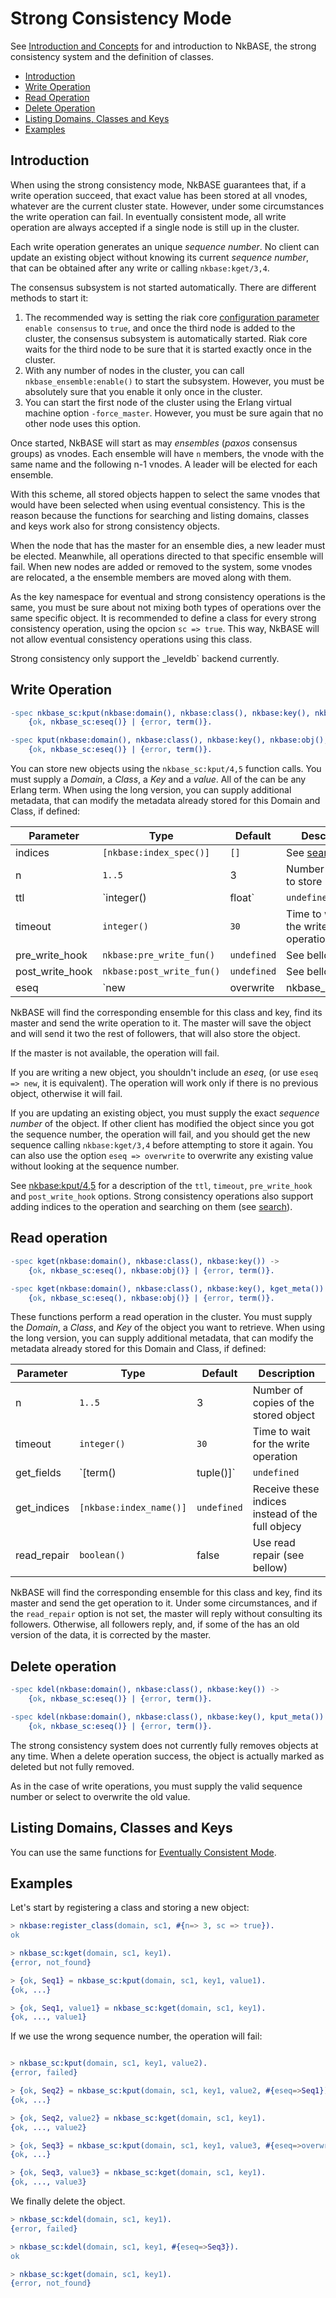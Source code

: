 # Strong Consistency Mode

See [Introduction and Concepts](concepts.md) for and introduction to NkBASE, the strong consistency system and the definition of classes. 

* [Introduction](#introduction)
* [Write Operation](#write-operation)
* [Read Operation](#read-operation)
* [Delete Operation](#delete-operation)
* [Listing Domains, Classes and Keys](#listing-domains-class-and-keys)
* [Examples](#examples)


## Introduction

When using the strong consistency mode, NkBASE guarantees that, if a write operation succeed, that exact value has been stored at all vnodes, whatever are the current cluster state. However, under some circumstances the write operation can fail. In eventually consistent mode, all write operation are always accepted if a single node is still up in the cluster.

Each write operation generates an unique _sequence number_. No client can update an existing object without knowing its current _sequence number_, that can be obtained after any write or calling `nkbase:kget/3,4`.

The consensus subsystem is not started automatically. There are different methods to start it:

1. The recommended way is setting the riak core [configuration parameter](configuration.md) `enable consensus` to `true`, and once the third node is added to the cluster, the consensus subsystem is automatically started. Riak core waits for the third node to be sure that it is started exactly once in the cluster.
1. With any number of nodes in the cluster, you can call `nkbase_ensemble:enable()` to start the subsystem. However, you must be absolutely sure that you enable it only once in the cluster. 
1. You can start the first node of the cluster using the Erlang virtual machine option `-force_master`. However, you must be sure again that no other node uses this option.

Once started, NkBASE will start as may _ensembles_ (_paxos_ consensus groups) as vnodes. Each ensemble will have `n` members, the vnode with the same name and the following n-1 vnodes. A leader will be elected for each ensemble.

With this scheme, all stored objects happen to select the same vnodes that would have been selected when using eventual consistency. This is the reason because the functions for searching and listing domains, classes and keys work also for strong consistency objects.

When the node that has the master for an ensemble dies, a new leader must be elected. Meanwhile, all operations directed to that specific ensemble will fail. When new nodes are added or removed to the system, some vnodes are relocated, a the ensemble members are moved along with them.

As the key namespace for eventual and strong consistency operations is the same, you must be sure about not mixing both types of operations over the same specific object. It is recommended to define a class for every strong consistency operation, using the opcion `sc => true`. This way, NkBASE will not allow eventual consistency operations using this class.

Strong consistency only support the _leveldb` backend currently.


## Write Operation

```erlang
-spec nkbase_sc:kput(nkbase:domain(), nkbase:class(), nkbase:key(), nkbase:obj()) ->
	{ok, nkbase_sc:eseq()} | {error, term()}.

-spec kput(nkbase:domain(), nkbase:class(), nkbase:key(), nkbase:obj(), kput_meta()) ->
	{ok, nkbase_sc:eseq()} | {error, term()}.

```

You can store new objects using the `nkbase_sc:kput/4,5` function calls. You must supply a _Domain_, a _Class_, a _Key_ and a _value_. All of the can be any Erlang term. When using the long version, you can supply additional metadata, that can modify the metadata already stored for this Domain and Class, if defined:

Parameter|Type|Default|Description
---|---|---|---
indices|`[nkbase:index_spec()]`|`[]`|See [search](search.md)
n|`1..5`|3|Number of copies to store
ttl|`integer()|float`|`undefined`|Expiration time (in seconds)
timeout|`integer()`|`30`|Time to wait for the write operation
pre_write_hook|`nkbase:pre_write_fun()`|`undefined`|See bellow
post_write_hook|`nkbase:post_write_fun()`|`undefined`|See bellow
eseq|`new | overwrite | nkbase_sc:eseq()`|`new`|Sequence number to use to update an object

NkBASE will find the corresponding ensemble for this class and key, find its master and send the write operation to it. The master will save the object and will send it two the rest of followers, that will also store the object.

If the master is not available, the operation will fail.

If you are writing a new object, you shouldn't include an _eseq_, (or use `eseq => new`, it is equivalent). The operation will work only if there is no previous object, otherwise it will fail.

If you are updating an existing object, you must supply the exact _sequence number_ of the object. If other client has modified the object since you got the sequence number, the operation will fail, and you should get the new sequence calling `nkbase:kget/3,4` before attempting to store it again. You can also use the option `eseq => overwrite` to overwrite any existing value without looking at the sequence number.

See [nkbase:kput/4,5](eventually_consistent.md#write-operation) for a description of the `ttl`, `timeout`, `pre_write_hook` and `post_write_hook` options. Strong consistency operations also support adding indices to the operation and searching on them (see [search](search.md)).


## Read operation

```erlang
-spec kget(nkbase:domain(), nkbase:class(), nkbase:key()) ->
	{ok, nkbase_sc:eseq(), nkbase:obj()} | {error, term()}.

-spec kget(nkbase:domain(), nkbase:class(), nkbase:key(), kget_meta()) ->
	{ok, nkbase_sc:eseq(), nkbase:obj()} | {error, term()}.
```

These functions perform a read operation in the cluster. You must supply the _Domain_, a _Class_, and _Key_ of the object you want to retrieve. When using the long version, you can supply additional metadata, that can modify the metadata already stored for this Domain and Class, if defined:

Parameter|Type|Default|Description
---|---|---|---
n|`1..5`|3|Number of copies of the stored object
timeout|`integer()`|`30`|Time to wait for the write operation
get_fields|`[term()|tuple()]`|`undefined`|Receive these fields instead of the full object
get_indices|`[nkbase:index_name()]`|`undefined`|Receive these indices instead of the full objecy
read_repair|`boolean()`|false|Use read repair (see bellow)

NkBASE will find the corresponding ensemble for this class and key, find its master and send the get operation to it. Under some circumstances, and if the `read_repair` option is not set, the master will reply without consulting its followers. Otherwise, all followers reply, and, if some of the has an old version of the data, it is corrected by the master.


## Delete operation

```erlang
-spec kdel(nkbase:domain(), nkbase:class(), nkbase:key()) ->
	{ok, nkbase_sc:eseq()} | {error, term()}.

-spec kdel(nkbase:domain(), nkbase:class(), nkbase:key(), kput_meta()) ->
	{ok, nkbase_sc:eseq()} | {error, term()}.
```

The strong consistency system does not currently fully removes objects at any time. When a delete operation success, the object is actually marked as deleted but not fully removed.

As in the case of write operations, you must supply the valid sequence number or select to overwrite the old value.


## Listing Domains, Classes and Keys

You can use the same functions for [Eventually Consistent Mode](eventually_consistent.md#listing-domains-classes-and-keys).


## Examples

Let's start by registering a class and storing a new object:

```erlang
> nkbase:register_class(domain, sc1, #{n=> 3, sc => true}).
ok

> nkbase_sc:kget(domain, sc1, key1).
{error, not_found}

> {ok, Seq1} = nkbase_sc:kput(domain, sc1, key1, value1).
{ok, ...}

> {ok, Seq1, value1} = nkbase_sc:kget(domain, sc1, key1).
{ok, ..., value1}
```

If we use the wrong sequence number, the operation will fail:
```erlang

> nkbase_sc:kput(domain, sc1, key1, value2).
{error, failed}

> {ok, Seq2} = nkbase_sc:kput(domain, sc1, key1, value2, #{eseq=>Seq1}).
{ok, ...}

> {ok, Seq2, value2} = nkbase_sc:kget(domain, sc1, key1).
{ok, ..., value2}

> {ok, Seq3} = nkbase_sc:kput(domain, sc1, key1, value3, #{eseq=>overwrite}).
{ok, ...}

> {ok, Seq3, value3} = nkbase_sc:kget(domain, sc1, key1).
{ok, ..., value3}
```

We finally delete the object.

```erlang
> nkbase_sc:kdel(domain, sc1, key1).
{error, failed}

> nkbase_sc:kdel(domain, sc1, key1, #{eseq=>Seq3}).
ok

> nkbase_sc:kget(domain, sc1, key1).
{error, not_found}
```





